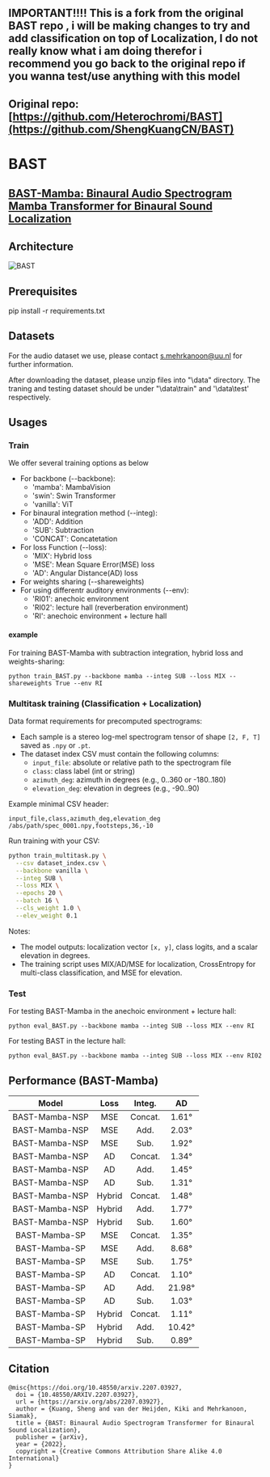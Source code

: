 ## IMPORTANT!!!! This is a fork from the original BAST repo , i will be making changes to try and add classification on top of Localization, I do not really know what i am doing therefor i recommend you go back to the original repo if you wanna test/use anything with this model

## Original repo: [https://github.com/Heterochromi/BAST](https://github.com/ShengKuangCN/BAST)


# BAST

[BAST-Mamba: Binaural Audio Spectrogram Mamba Transformer for Binaural Sound Localization]()
---
## Architecture

![BAST](https://github.com/ShengKuangCN/BAST/blob/main/figure/01.BAST_architecture.png)

## Prerequisites

  pip install -r requirements.txt

## Datasets

For the audio dataset we use, please contact s.mehrkanoon@uu.nl for further information.

After downloading the dataset, please unzip files into "\data" directory. The traning and testing dataset should be under "\data\train" and '\data\test' respectively.

## Usages

### Train
We offer several training options as below
* For backbone (--backbone):
  * 'mamba': MambaVision
  * 'swin': Swin Transformer
  * 'vanilla': ViT
* For binaural integration method (--integ): 
   * 'ADD': Addition 
   * 'SUB': Subtraction
   * 'CONCAT': Concatetation
* For loss Function (--loss): 
   * 'MIX': Hybrid loss
   * 'MSE': Mean Square Error(MSE) loss
   * 'AD': Angular Distance(AD) loss
* For weights sharing (--shareweights)
* For using differentr auditory environments (--env): 
   * 'RI01': anechoic environment
   * 'RI02': lecture hall (reverberation environment)
   * 'RI': anechoic environment + lecture hall

#### example
For training BAST-Mamba with subtraction integration, hybrid loss and weights-sharing:
    
    python train_BAST.py --backbone mamba --integ SUB --loss MIX --shareweights True --env RI

### Multitask training (Classification + Localization)

Data format requirements for precomputed spectrograms:
- Each sample is a stereo log-mel spectrogram tensor of shape `[2, F, T]` saved as `.npy` or `.pt`.
- The dataset index CSV must contain the following columns:
  - `input_file`: absolute or relative path to the spectrogram file
  - `class`: class label (int or string)
  - `azimuth_deg`: azimuth in degrees (e.g., 0..360 or -180..180)
  - `elevation_deg`: elevation in degrees (e.g., -90..90)

Example minimal CSV header:

```csv
input_file,class,azimuth_deg,elevation_deg
/abs/path/spec_0001.npy,footsteps,36,-10
```

Run training with your CSV:

```bash
python train_multitask.py \
  --csv dataset_index.csv \
  --backbone vanilla \
  --integ SUB \
  --loss MIX \
  --epochs 20 \
  --batch 16 \
  --cls_weight 1.0 \
  --elev_weight 0.1
```

Notes:
- The model outputs: localization vector `[x, y]`, class logits, and a scalar elevation in degrees.
- The training script uses MIX/AD/MSE for localization, CrossEntropy for multi-class classification, and MSE for elevation.

### Test

For testing BAST-Mamba in the anechoic environment + lecture hall:
    
    python eval_BAST.py --backbone mamba --integ SUB --loss MIX --env RI

For testing BAST in the lecture hall:

    python eval_BAST.py --backbone mamba --integ SUB --loss MIX --env RI02

## Performance (BAST-Mamba)

Model | Loss | Integ. | AD
:---: | :---: | :---: | :---: 
BAST-Mamba-NSP  | MSE | Concat. | 1.61° 
BAST-Mamba-NSP  | MSE | Add. | 2.03° 
BAST-Mamba-NSP  | MSE | Sub. | 1.92° 
BAST-Mamba-NSP  | AD | Concat. |1.34° 
BAST-Mamba-NSP  | AD | Add. |1.45° 
BAST-Mamba-NSP  | AD | Sub. |1.31° 
BAST-Mamba-NSP  | Hybrid | Concat. |1.48° 
BAST-Mamba-NSP  | Hybrid | Add. |1.77° 
BAST-Mamba-NSP  | Hybrid | Sub. |1.60° 
BAST-Mamba-SP  | MSE | Concat. |1.35° 
BAST-Mamba-SP  | MSE | Add. |8.68° 
BAST-Mamba-SP  | MSE | Sub. |1.75° 
BAST-Mamba-SP  | AD | Concat. |1.10° 
BAST-Mamba-SP  | AD | Add. |21.98° 
BAST-Mamba-SP  | AD | Sub. |1.03°
BAST-Mamba-SP  | Hybrid | Concat. |1.11°
BAST-Mamba-SP  | Hybrid | Add. |10.42°
BAST-Mamba-SP  | Hybrid | Sub. |0.89°

## Citation

    @misc{https://doi.org/10.48550/arxiv.2207.03927,
      doi = {10.48550/ARXIV.2207.03927},
      url = {https://arxiv.org/abs/2207.03927},
      author = {Kuang, Sheng and van der Heijden, Kiki and Mehrkanoon, Siamak},
      title = {BAST: Binaural Audio Spectrogram Transformer for Binaural Sound Localization},
      publisher = {arXiv},
      year = {2022},
      copyright = {Creative Commons Attribution Share Alike 4.0 International}
    }
